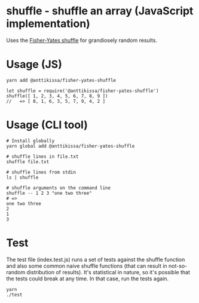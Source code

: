# shuffle - shuffle an array (JavaScript implementation)

Uses the [Fisher-Yates
shuffle](https://en.wikipedia.org/wiki/Fisher%E2%80%93Yates_shuffle) for
grandiosely random results.

# Usage (JS)

	yarn add @anttikissa/fisher-yates-shuffle

	let shuffle = require('@anttikissa/fisher-yates-shuffle')
	shuffle([ 1, 2, 3, 4, 5, 6, 7, 8, 9 ])
	//   => [ 8, 1, 6, 3, 5, 7, 9, 4, 2 ]

# Usage (CLI tool)

	# Install globally
	yarn global add @anttikissa/fisher-yates-shuffle

	# shuffle lines in file.txt
	shuffle file.txt

	# shuffle lines from stdin
	ls | shuffle

	# shuffle arguments on the command line
	shuffle -- 1 2 3 "one two three"
	# =>
	one two three
	2
	1
	3

# Test

The test file (index.test.js) runs a set of tests against the shuffle
function and also some common naive shuffle functions (that can result
in not-so-random distribution of results). It's statistical in nature,
so it's possible that the tests could break at any time. In that case,
run the tests again.

	yarn
	./test

